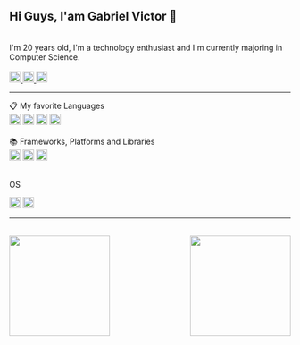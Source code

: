 ## Hi Guys, I'am Gabriel Victor 👋

<br>

<div>
I'm 20 years old, I'm a technology enthusiast and I'm currently majoring in Computer Science.
</div>
<br>
<div>
  <a href ="https://www.linkedin.com/in/gabriel-victor-a8b6a0206/"  >
    <img   height="20px" src="https://img.shields.io/badge/linkedin-%230077B5.svg?style=for-the-badge&logo=linkedin&logoColor=white"/>
  </a>

   <a href ="https://www.instagram.com/gvictorbf/"  >
    <img   height="20px" src="https://img.shields.io/badge/Instagram-%23E4405F.svg?style=for-the-badge&logo=Instagram&logoColor=white"/>
  </a>

<a href ="https://www.reddit.com/user/GabrielHidaN/" >
    <img   height="20px" src="https://img.shields.io/badge/Reddit-FF4500?style=for-the-badge&logo=reddit&logoColor=white"/>
  </a>
  
</div>

<div>
  <hr>
📋 My favorite Languages
<div>
  <img   height="20px" src="https://img.shields.io/badge/html5-%23E34F26.svg?style=for-the-badge&logo=html5&logoColor=white"/> 
  <img   height="20px" src="https://img.shields.io/badge/css3-%231572B6.svg?style=for-the-badge&logo=css3&logoColor=white"/>
  <img   height="20px" src="https://img.shields.io/badge/python-3670A0?style=for-the-badge&logo=python&logoColor=ffdd54"/>
  <img   height="20px" src="https://img.shields.io/badge/javascript-%23323330.svg?style=for-the-badge&logo=javascript&logoColor=%23F7DF1E"/>
</div>

</div>
<br>

<div>
📚 Frameworks, Platforms and Libraries
  <div>
    <img   height="20px" src="https://img.shields.io/badge/bootstrap-%238511FA.svg?style=for-the-badge&logo=bootstrap&logoColor=whit"/>
    <img   height="20px" src="https://img.shields.io/badge/django-%23092E20.svg?style=for-the-badge&logo=django&logoColor=white"/>
    <img   height="20px" src="https://img.shields.io/badge/react-%2320232a.svg?style=for-the-badge&logo=react&logoColor=%2361DAFB"/>
  </div>
</div>
<br>
<div>
<p>OS</p>
  <div>
    <img   height="20px" src="https://img.shields.io/badge/Windows-0078D6?style=for-the-badge&logo=windows&logoColor=white"/>
    <img   height="20px" src="https://img.shields.io/badge/Linux-FCC624?style=for-the-badge&logo=linux&logoColor=black"/>
  </div>
</div>
<hr>

<div>
  <br>
  <img  height="180em" src="https://github-readme-stats.vercel.app/api?username=GabrielHidaN&show_icons=true&theme=blue-green&include_all_commits=true&count_private=true"/>
  <img align="right" height="180em" src="https://github-readme-stats.vercel.app/api/top-langs/?username=GabrielHidaN&layout=compact&langs_count=16&theme=blue-green"/>
</div>


